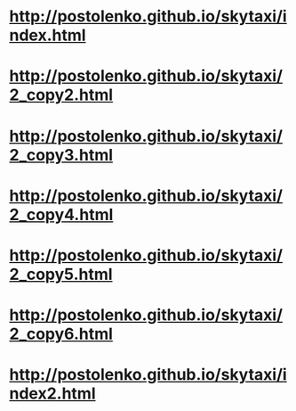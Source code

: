 # http://postolenko.github.io/skytaxi/index.html
# http://postolenko.github.io/skytaxi/2_copy2.html
# http://postolenko.github.io/skytaxi/2_copy3.html
# http://postolenko.github.io/skytaxi/2_copy4.html
# http://postolenko.github.io/skytaxi/2_copy5.html
# http://postolenko.github.io/skytaxi/2_copy6.html
# http://postolenko.github.io/skytaxi/index2.html